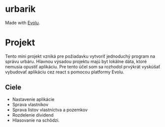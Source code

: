 # urbarik

Made with [Evolu](https://github.com/evoluhq/evolu).

# Projekt
Tento mini projekt vzniká pre požiadavku vytvoriť jednoduchý program na správu urbáru.
Hlavnou výsadou projektu majú byt lokálne dáta, ktoré nemusia opustiť aplikáciu. Pre tento účel som sa rozhodol prvýkrát vyskúšať vybudovať aplikáciu cez react s pomocou platformy Evolu.

## Ciele
- Nastavenie aplikácie
- Sprava vlastníkov
- Sprava listov vlastníctva a pozemkov
- Rozdelenie dividend
- Hlasovanie na schôdzi.